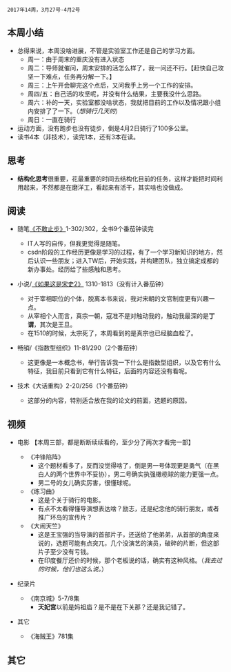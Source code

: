 	2017年14周，3月27号-4月2号

##  本周小结
+ 总得来说，本周没啥进展，不管是实验室工作还是自己的学习方面。
	+ 周一：由于周末的重庆没有进入状态
	+ 周二：导师就催问，周末安排的活怎么样了，我一问还不行。【赶快自己攻坚一下难点，任务再分解一下。】
	+ 周三：上午开会聊完这个点后，又问我手上另一个工作的安排。
	+ 周四/五：自己活的攻坚呢，并没有什么结果，主要我没什么思路。
	+ 周六：补的一天，实验室都没啥状态，我就把目前的工作以及情况跟小组内安排了了一下。（*想骑行几天的*）
	+ 周日：一直在骑行
+ 运动方面，没有跑步也没有徒步，倒是4月2日骑行了100多公里。
+ 读书4本（非技术），读完1本，还有3本在读。

##  思考
+ **结构化思考**很重要，花最重要的时间去结构化目前的任务，这样才能把时间利用起来，不然都是在磨洋工，看起来有活干，其实啥也没做成。

##  阅读
+ 随笔[《不敢止步》](https://book.douban.com/subject/26135794/)1-302/302，全书9个番茄钟读完
	+ IT人写的自传，但我更觉得是随笔。
	+ csdn阶段的工作经历更像是学习的过程，有了一个学习新知识的地方，然后认识一些朋友；进入TW后，开始实践，并构建团队，独立搞定成都的新办事处。经历给了些感触和思考。

+ 小说/[《如果这是宋史2》](https://book.douban.com/subject/6999554/)  1310-1813（没有计入番茄钟）
	+ 对于宰相职位的个体，脱离本书来说，我对宋朝的文官制度更有兴趣一点。
	+ 从宰相个人而言，真宗一朝，寇准不是对触动我的，触动我最深的是**丁谓**，其次是王旦。
	+ 在1510的时候，太宗死了，本周看到的是真宗也已经脑血栓了。

+ 畅销/《指数型组织》11-81/290（2个番茄钟）
	+ 这更像是一本概念书，举行告诉我一下什么是指数型组织，以及它有什么特征，我目前只看到它有什么特征，后面的内容还没有看呢。

+ 技术《大话重构》2-20/256（1个番茄钟）
	+ 这部分的内容，特别适合放在我的论文的前面，选题的原因。

##  视频

+ 电影  【本周三部，都是断断续续看的，至少分了两次才看完一部】
	+ 《冲锋陷阵》
		+ 这个题材看多了，反而没觉得啥了，倒是男一号体现更是勇气（在黑白人的两个世界中不妥协），男二号确实执强橄榄球的能力更强一点。
		+ 男二号的女儿确实厉害，很懂球呢。
	+ 《练习曲》
		+ 这是个关于骑行的电影。
		+ 有点不太看得懂导演想表达啥？励志，还是纪念他的骑行朋友，或者推广环岛的宣传片？
	+ 《大闹天竺》   
		+ 这是王宝强的当导演的首部片子，还送给了他弟弟，从首部的角度来说的，选题可能有点突兀，几个没演艺的演员，破碎的片断，但这部片子至少没有亏钱。
		+ 在印度餐厅还价的时候，那个老板说的话，确实有这种风格。（*我去过的时候，他们也这么说。*）

+ 纪录片
	+ 《南京城》5-7/8集 
		+ **天妃宫**以前是妈祖庙？是不是在下关那？还是我记错了。

+ 其它 
	+ 《海贼王》781集

##  其它
